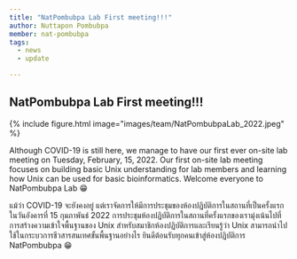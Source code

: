 ```yaml
---
title: "NatPombubpa Lab First meeting!!!"
author: Nuttapon Pombubpa
member: nat-pombubpa
tags:
  - news
  - update

---
```


## NatPombubpa Lab First meeting!!!  

{%
  include figure.html
  image="images/team/NatPombubpaLab_2022.jpeg"
%}

Although COVID-19 is still here, we manage to have our first ever on-site lab meeting on Tuesday, February, 15, 2022. Our first on-site lab meeting focuses on building basic Unix understanding for lab members and learning how Unix can be used for basic bioinformatics. Welcome everyone to NatPombubpa Lab 😁

แม้ว่า COVID-19 จะยังคงอยู่ แต่เราจัดการให้มีการประชุมของห้องปฏิบัติการในสถานที่เป็นครั้งแรกในวันอังคารที่ 15 กุมภาพันธ์ 2022 การประชุมห้องปฏิบัติการในสถานที่ครั้งแรกของเรามุ่งเน้นไปที่การสร้างความเข้าใจพื้นฐานของ Unix สำหรับสมาชิกห้องปฏิบัติการและเรียนรู้ว่า Unix สามารถนำไปใช้ในกระบวการชีวสารสนเทศขั้นพื้นฐานอย่างไร ยินดีต้อนรับทุกคนเข้าสู่ห้องปฏิบัติการ NatPombubpa 😁



